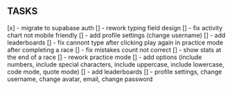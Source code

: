 ## TASKS

[x] - migrate to supabase auth
[] - rework typing field design
[] - fix activity chart not mobile friendly
[] - add profile settings (change username)
[] - add leaderboards
[] - fix cannont type after clicking play again in practice mode after completing a race
[] - fix mistakes count not correct
[] - show stats at the end of a race
[] - rework practice mode
[] - add options (include numbers, include special characters, include uppercase, include lowercase, code mode, quote mode)
[] - add leaderboards
[] - profile settings, change username, change avatar, email, change password
